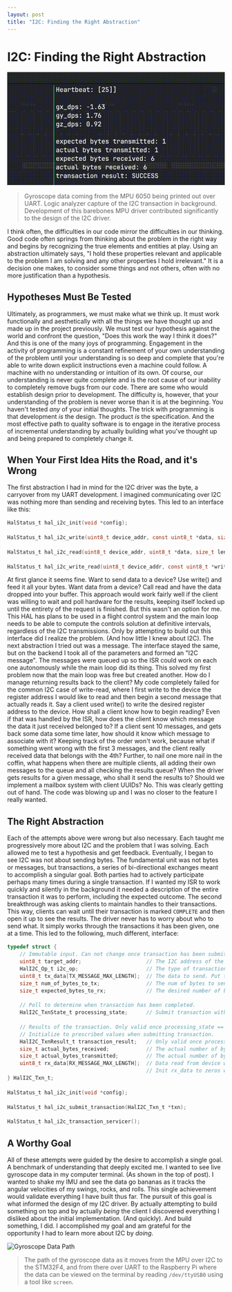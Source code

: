 ```yaml
---
layout: post
title: "I2C: Finding the Right Abstraction"
---
```

# I2C: Finding the Right Abstraction
![](/assets/imu_gyro_data.gif)
> Gyroscope data coming from the MPU 6050 being printed out over UART. Logic analyzer capture of the I2C transaction in background. Development of this barebones MPU driver contributed significantly to the design of the I2C driver.

I think often, the difficulties in our code mirror the difficulties in our thinking. Good code often springs from thinking about the problem in the right way and begins by recognizing the true elements and entities at play. Using an abstraction ultimately says, "I hold these properties relevant and applicable to the problem I am solving and any other properties I hold irrelevant." It is a decision one makes, to consider some things and not others, often with no more justification than a hypothesis.
## Hypotheses Must Be Tested
Ultimately, as programmers, we must make what we think up. It must work functionally and aesthetically with all the things we have thought up and made up in the project previously. We must test our hypothesis against the world and confront the question, "Does this work the way I think it does?" And this is one of the many joys of programming. Engagement in the activity of programming is a constant refinement of your own understanding of the problem until your understanding is so deep and complete that you're able to write down explicit instructions even a machine could follow. A machine with no understanding or intuition of its own. Of course, our understanding is never quite complete and is the root cause of our inability to completely remove bugs from our code.
There are some who would establish design prior to development. The difficulty is, however, that your understanding of the problem is never worse than it is at the beginning. You haven't tested *any* of your initial thoughts. The trick with programming is that development *is* the design. The product *is* the specification. And the most effective path to quality software is to engage in the iterative process of incremental understanding by actually building what you've thought up and being prepared to completely change it.
## When Your First Idea Hits the Road, and it's Wrong
The first abstraction I had in mind for the I2C driver was the byte, a carryover from my UART development. I imagined communicating over I2C was nothing more than sending and receiving bytes. This led to an interface like this:
```C
HalStatus_t hal_i2c_init(void *config);

HalStatus_t hal_i2c_write(uint8_t device_addr, const uint8_t *data, size_t len, size_t *bytes_written, uint32_t timeout_ms);

HalStatus_t hal_i2c_read(uint8_t device_addr, uint8_t *data, size_t len, size_t *bytes_read, uint32_t timeout_ms);

HalStatus_t hal_i2c_write_read(uint8_t device_addr, const uint8_t *write_data, size_t write_len, uint8_t *read_data, size_t read_len, size_t *bytes_read, uint32_t timeout_ms);
```
At first glance it seems fine. Want to send data to a device? Use write() and feed it all your bytes. Want data from a device? Call read and have the data dropped into your buffer. This approach would work fairly well if the client was willing to wait and poll hardware for the results, keeping itself locked up until the entirety of the request is finished. But this wasn't an option for me. This HAL has plans to be used in a flight control system and the main loop needs to be able to compute the controls solution at definitive intervals, regardless of the I2C transmissions. Only by attempting to build out this interface did I realize the problem. (And how little I knew about I2C).
The next abstraction I tried out was a message. The interface stayed the same, but on the backend I took all of the parameters and formed an "I2C message". The messages were queued up so the ISR could work on each one autonomously while the main loop did its thing. This solved my first problem now that the main loop was free but created another. How do I manage returning results back to the client? My code completely failed for the common I2C case of write-read, where I first write to the device the register address I would like to read and then begin a second message that actually reads it. Say a client used write() to write the desired register address to the device. How shall a client know how to begin reading? Even if that was handled by the ISR, how does the client know which message the data it just received belonged to? If a client sent 10 messages, and gets back some data some time later, how should it know which message to associate with it? Keeping track of the order won't work, because what if something went wrong with the first 3 messages, and the client really received data that belongs with the 4th? Further, to nail one more nail in the coffin, what happens when there are multiple clients, all adding their own messages to the queue and all checking the results queue? When the driver gets results for a given message, who shall it send the results to? Should we implement a mailbox system with client UUIDs? No. This was clearly getting out of hand. The code was blowing up and I was no closer to the feature I really wanted.

## The Right Abstraction
Each of the attempts above were wrong but also necessary. Each taught me progressively more about I2C and the problem that I was solving. Each allowed me to test a hypothesis and get feedback. Eventually, I began to see I2C was not about sending bytes. The fundamental unit was not bytes or messages, but transactions, a series of bi-directional exchanges meant to accomplish a singular goal. Both parties had to actively participate perhaps many times during a single transaction. If I wanted my ISR to work quickly and silently in the background it needed a description of the entire transaction it was to perform, including the expected outcome. The second breakthrough was asking clients to maintain handles to their transactions. This way, clients can wait until their transaction is marked `COMPLETE` and then open it up to see the results. The driver never has to worry about who to send what. It simply works through the transactions it has been given, one at a time. This led to the following, much different, interface:
```C
typedef struct {
    // Immutable input. Can not change once transaction has been submitted.
    uint8_t target_addr;                     // The I2C address of the target device.
    HalI2C_Op_t i2c_op;                      // The type of transaction. i.e. READ, WRITE, or WRITE-READ.
    uint8_t tx_data[TX_MESSAGE_MAX_LENGTH];  // The data to send. Put the register addr in the first slot.
    size_t num_of_bytes_to_tx;               // The num of bytes to send the device. Include the reg addr in the count.
    size_t expected_bytes_to_rx;             // The desired number of bytes to read from the device during this transaction. Only set for READ or WRITE-READ.

    // Poll to determine when transaction has been completed.
    HalI2C_TxnState_t processing_state;      // Submit transaction with CREATED. When processing_state == COMPLETED then client can collect results. Safe to check periodically.

    // Results of the transaction. Only valid once processing_state == COMPLETED.
    // Initialize to prescribed values when submitting transaction.
    HalI2C_TxnResult_t transaction_result;   // Only valid once processing_state == COMPLETED. Contains the result of the transaction (success, fail, etc). Init to NONE.
    size_t actual_bytes_received;            // The actual number of bytes that got read during the transaction. Init to 0.
    size_t actual_bytes_transmitted;         // The actual number of bytes that got transmitted during the transaction. Init to 0.
    uint8_t rx_data[RX_MESSAGE_MAX_LENGTH];  // Data read from device will be stored here. Only valid after processing_state == COMPLETED.
                                             // Init rx_data to zeros when creating the transaction struct.
} HalI2C_Txn_t;

HalStatus_t hal_i2c_init(void *config);

HalStatus_t hal_i2c_submit_transaction(HalI2C_Txn_t *txn);

HalStatus_t hal_i2c_transaction_servicer();
```

## A Worthy Goal
All of these attempts were guided by the desire to accomplish a single goal. A benchmark of understanding that deeply excited me. I wanted to see live gyroscope data in my computer terminal. (As shown in the top of post). I wanted to shake my IMU and see the data go bananas as it tracks the angular velocities of my swings, rocks, and rolls. This single achievement would validate everything I have built thus far. The pursuit of this goal is what informed the design of my I2C driver. By actually attempting to build something on top and by actually *being* the client I discovered everything I disliked about the initial implementation. (And quickly). And build something, I did. I accomplished my goal and am grateful for the opportunity I had to learn more about I2C by *doing*.

![Gyroscope Data Path](/assets/gyro_data_path.jpg)
> The path of the gyroscope data as it moves from the MPU over I2C to the STM32F4, and from there over UART to the Raspberry Pi where the data can be viewed on the terminal by reading `/dev/ttyUSB0` using a tool like `screen`.
